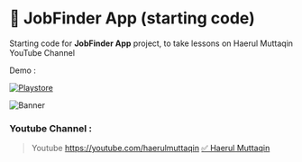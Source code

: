 # 💼 JobFinder App (starting code)
Starting code for **JobFinder App** project, to take lessons on Haerul Muttaqin YouTube Channel

Demo : 

[![Playstore](https://play.google.com/intl/en_us/badges/static/images/badges/en_badge_web_generic.png)](https://play.google.com/store/apps/details?id=id.haerulmuttaqin.jobfinder)


![Banner](https://lh3.googleusercontent.com/fife/ABSRlIpomcDPH0TRx8j5OktSqF0D3P9QoKZqxIAntu_oqm-R37lDu94QZ_pcZ6_MvhXvFIUWaBj0Ser_Fjs6xZwEPu-2_IXQTwuMYNoBNv_9jisOr2cOifwC_BsQuWnBTnQFmWfZBk3M3M7V8fG3g0zncmcd_AV2BbCqSv87CaJM_YsbppHmRXCrHhSiHo2ibNFR1XTd2Rm4oTNo_gDgrp_oJvrdDi9Fu1vYCLHFl7JYo4ZlJcmEbI8ZdwmhVFpn4m8rzwP3Wr6EOfW5vYNY0-RRVpA6dYg72OIlutOAvk2D3eVDn63Mg3IPLHMD2VIIn7GQN7ZMsNUP3fopArIYgUKofGKIeu16BK04dab7UuEksSabcDtx8Rqaquq-l0jNMT28g7gzupAliWmZc_NhwJ7QjgsjPYdSQToP9vSmiIx5otmzWIhXiS1htooYVPBN1-Z5_2as9D7Tmf-YSD42LWviNmGp0pJ26v102vJlcr6lf1enWa18ajSrf3ZbVpW_n_Tyz1LN6VlJUbzXUjlLBw8J5qjeWdRyzS6BOej3SoViPSH7lwVVqNMIzePWcHhDgE0XYTQx8anFCugfhcxi_UIR3_MCmGh6Ew5GXnlUfmgzNxAIqJy3it1fozuAfhHxMSMveOG9OJhLtkrjuFJ4QNH5u2OmprFqFmvqnxatfjpt2ZXKdqLrzDejC1GrKs-bZLxuFOdxE70XYLFAEyZU-gXeyu-GcJUEo9PpaQ=w1920-h953-ft "Banner")

### Youtube Channel :
> Youtube
https://youtube.com/haerulmuttaqin [✅ Haerul Muttaqin](https://youtube.com/haerulmuttaqin "✅ Haerul Muttaqin")
